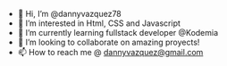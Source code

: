 - 👋 Hi, I’m @dannyvazquez78
- 👀 I’m interested in Html, CSS and Javascript
- 🌱 I’m currently learning fullstack developer @Kodemia
- 💞️ I’m looking to collaborate on amazing proyects!
- 📫 How to reach me @ dannyvazquez@gmail.com

<!---
dannyvazquez78/dannyvazquez78 is a ✨ special ✨ repository because its `README.md` (this file) appears on your GitHub profile.
You can click the Preview link to take a look at your changes.
--->
